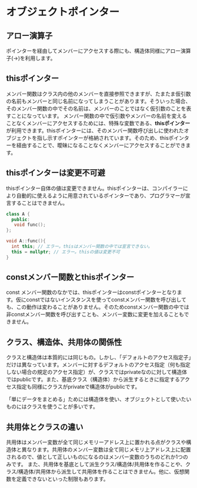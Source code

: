 # オブジェクトポインター
## アロー演算子
ポインターを経由してメンバーにアクセスする際にも、構造体同様にアロー演算子(->)を利用します。

## thisポインター
メンバー関数はクラス内の他のメンバーを直接参照できますが、たまたま仮引数の名前もメンバーと同じ名前になってしまうことがあります。そういった場合、そのメンバー関数の中でその名前は、メンバーのことではなく仮引数のことを表すことになっています。
メンバー関数の中で仮引数やメンバーの名前を変えることなくメンバーにアクセスするためには、特殊な変数である、**thisポインター**が利用できます。thisポインターには、そのメンバー関数呼び出しに使われたオブジェクトを指し示すポインターが格納されています。そのため、thisポインターを経由することで、曖昧になることなくメンバーにアクセスすることができます。

## thisポインターは変更不可避
thisポインター自体の値は変更できません。thisポインターは、コンパイラーにより自動的に使えるように用意されているポインターであり、プログラマーが宣言することはできません。
```C++
class A {
  public:
   void func();
};

void A::func(){
  int this; // エラー。thisはメンバー関数の中では宣言できない。
  this = nullptr; // エラー。thisの値は変更不可
}
```

## constメンバー関数とthisポインター
const メンバー関数のなかでは、thisポインターはconstポインターとなります。仮にconstではないインスタンスを使ってconstメンバー関数を呼び出しても、この動作は変わることがありません。そのためconstメンバー関数の中では非constメンバー関数を呼び出すことも、メンバー変数に変更を加えることもできません。

## クラス、構造体、共用体の関係性
クラスと構造体は本質的には同じもの。しかし、「デフォルトのアクセス指定子」だけは異なっています。メンバーに対するデフォルトのアクセス指定（何も指定しない場合の規定のアクセス指定）が、クラスではprivateなのに対して構造体ではpublicです。また、基底クラス（構造体）から派生するときに指定するアクセス指定も同様にクラスがprivateで構造体がpublicです。

「単にデータをまとめる」ためには構造体を使い、オブジェクトとして使いたいものにはクラスを使うことが多いです。

## 共用体とクラスの違い
共用体はメンバー変数が全て同じメモリーアドレス上に置かれる点がクラスや構造体と異なります。共用体のメンバー変数は全て同じメモリ上アドレス上に配置されるので、値として正しいものになるのはメンバー変数のうちのどれか1つのみです。
また、共用体を基底として派生クラス/構造体/共用体を作ることや、クラス/構造体/共用体から派生して共用体を作ることはできません。他に、仮想関数を定義できないといった制限もあります。
